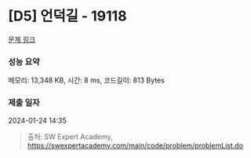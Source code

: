 # [D5] 언덕길 - 19118 

[문제 링크](https://swexpertacademy.com/main/code/problem/problemDetail.do?contestProbId=AYxCewMqiqwDFASu) 

### 성능 요약

메모리: 13,348 KB, 시간: 8 ms, 코드길이: 813 Bytes

### 제출 일자

2024-01-24 14:35



> 출처: SW Expert Academy, https://swexpertacademy.com/main/code/problem/problemList.do